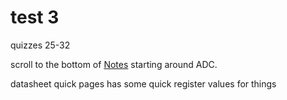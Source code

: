# test 3
quizzes 25-32

scroll to the bottom of [Notes](https://github.com/toluk-26/2564-Notes/blob/main/ECE%202564%20Notes.md) starting around ADC.

datasheet quick pages has some quick register values for things
